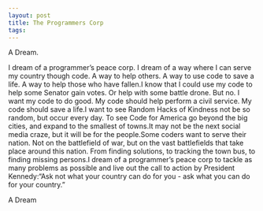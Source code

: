 ```yaml
---
layout: post
title: The Programmers Corp
tags: 
---
```

A Dream.

I dream of a programmer’s peace corp. I dream of a way where I can serve my country though code. A way to help others. A way to use code to save a life. A way to help those who have fallen.I know that I could use my code to help some Senator gain votes. Or help with some battle drone. But no. I want my code to do good. My code should help perform a civil service. My code should save a life.I want to see Random Hacks of Kindness not be so random, but occur every day. To see Code for America go beyond the big cities, and expand to the smallest of towns.It may not be the next social media craze, but it will be for the people.Some coders want to serve their nation. Not on the battlefield of war, but on the vast battlefields that take place around this nation. From finding solutions, to tracking the town bus, to finding missing persons.I dream of a programmer’s peace corp to tackle as many problems as possible and live out the call to action by President Kennedy:“Ask not what your country can do for you - ask what you can do for your country.”

A Dream
